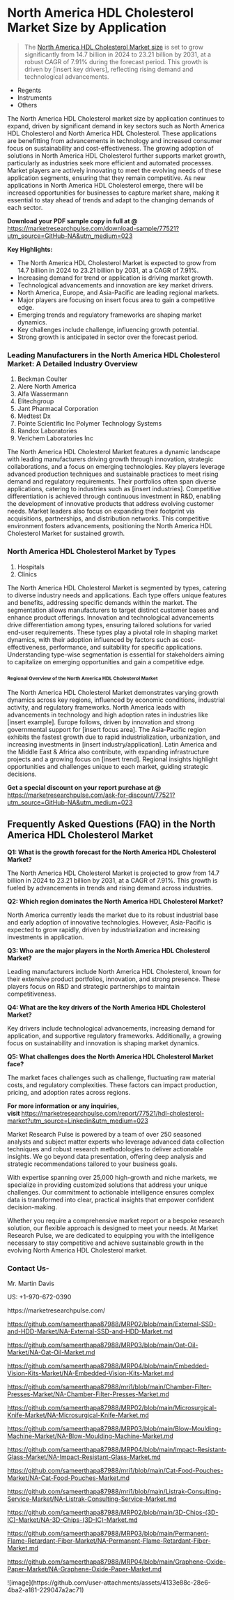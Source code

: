 <h1>North America HDL Cholesterol Market&nbsp;Size by Application</h1><blockquote><p>The <a href="https://marketresearchpulse.com/download-sample/77521?utm_source=GitHub-NA&amp;utm_medium=023">North America HDL Cholesterol Market size</a> is set to grow significantly from 14.7 billion in 2024 to 23.21 billion by 2031, at a robust CAGR of 7.91% during the forecast period. This growth is driven by [insert key drivers], reflecting rising demand and technological advancements.</p></blockquote><ul><li>Regents<li> Instruments<li> Others</li></ul><p>The North America HDL Cholesterol market size by application continues to expand, driven by significant demand in key sectors such as North America HDL Cholesterol and North America HDL Cholesterol. These applications are benefitting from advancements in technology and increased consumer focus on sustainability and cost-effectiveness. The growing adoption of solutions in North America HDL Cholesterol further supports market growth, particularly as industries seek more efficient and automated processes. Market players are actively innovating to meet the evolving needs of these application segments, ensuring that they remain competitive. As new applications in North America HDL Cholesterol emerge, there will be increased opportunities for businesses to capture market share, making it essential to stay ahead of trends and adapt to the changing demands of each sector.</p><p><strong>Download your PDF sample copy in full at @ </strong><a href="https://marketresearchpulse.com/download-sample/77521?utm_source=GitHub-NA&amp;utm_medium=023">https://marketresearchpulse.com/download-sample/77521?utm_source=GitHub-NA&amp;utm_medium=023</a></p><p><strong>Key Highlights: </strong></p><ul><li>The North America HDL Cholesterol Market is expected to grow from 14.7 billion in 2024 to 23.21 billion by 2031, at a CAGR of 7.91%.</li><li>Increasing demand for trend or application is driving market growth.</li><li>Technological advancements and innovation are key market drivers.</li><li>North America, Europe, and Asia-Pacific are leading regional markets.</li><li>Major players are focusing on insert focus area to gain a competitive edge.</li><li>Emerging trends and regulatory frameworks are shaping market dynamics.</li><li>Key challenges include challenge, influencing growth potential.</li><li>Strong growth is anticipated in sector over the forecast period.</li></ul><h3>Leading Manufacturers in the North America HDL Cholesterol Market: A Detailed Industry Overview</h3><ol><li>Beckman Coulter</li><li>Alere North America</li><li>Alfa Wassermann</li><li>Elitechgroup</li><li>Jant Pharmacal Corporation</li><li>Medtest Dx</li><li>Pointe Scientific Inc Polymer Technology Systems</li><li>Randox Laboratories</li><li>Verichem Laboratories Inc</li></ol><div class="flex max-w-full flex-col flex-grow"><div class="min-h-8 text-message flex w-full flex-col items-end gap-2 whitespace-normal break-words [.text-message+&amp;]:mt-5" dir="auto" data-message-author-role="assistant" data-message-id="fd8432e4-4910-450d-b182-61b7bfb0a01f" data-message-model-slug="gpt-4o"><div class="flex w-full flex-col gap-1 empty:hidden first:pt-[3px]"><div class="markdown prose w-full break-words dark:prose-invert light"><p>The North America HDL Cholesterol Market features a dynamic landscape with leading manufacturers driving growth through innovation, strategic collaborations, and a focus on emerging technologies. Key players leverage advanced production techniques and sustainable practices to meet rising demand and regulatory requirements. Their portfolios often span diverse applications, catering to industries such as [insert industries]. Competitive differentiation is achieved through continuous investment in R&amp;D, enabling the development of innovative products that address evolving customer needs. Market leaders also focus on expanding their footprint via acquisitions, partnerships, and distribution networks. This competitive environment fosters advancements, positioning the North America HDL Cholesterol Market for sustained growth.</p></div></div></div></div><h3>North America HDL Cholesterol Market by Types</h3><ol><li>Hospitals<li> Clinics</li></ol><div class="flex max-w-full flex-col flex-grow"><div class="min-h-8 text-message flex w-full flex-col items-end gap-2 whitespace-normal break-words [.text-message+&amp;]:mt-5" dir="auto" data-message-author-role="assistant" data-message-id="084470be-0bb7-4664-bddf-5156b4f41249" data-message-model-slug="gpt-4o-mini"><div class="flex w-full flex-col gap-1 empty:hidden first:pt-[3px]"><div class="markdown prose w-full break-words dark:prose-invert light"><p>The North America HDL Cholesterol Market is segmented by types, catering to diverse industry needs and applications. Each type offers unique features and benefits, addressing specific demands within the market. The segmentation allows manufacturers to target distinct customer bases and enhance product offerings. Innovation and technological advancements drive differentiation among types, ensuring tailored solutions for varied end-user requirements. These types play a pivotal role in shaping market dynamics, with their adoption influenced by factors such as cost-effectiveness, performance, and suitability for specific applications. Understanding type-wise segmentation is essential for stakeholders aiming to capitalize on emerging opportunities and gain a competitive edge.</p></div></div></div></div><h3><span style="font-size: 11px;">Regional Overview of the North America HDL Cholesterol Market</span></h3><div class="flex max-w-full flex-col flex-grow"><div class="min-h-8 text-message flex w-full flex-col items-end gap-2 whitespace-normal break-words [.text-message+&amp;]:mt-5" dir="auto" data-message-author-role="assistant" data-message-id="e9038762-ce64-4e30-91c9-9bd413514231" data-message-model-slug="gpt-4o-mini"><div class="flex w-full flex-col gap-1 empty:hidden first:pt-[3px]"><div class="markdown prose w-full break-words dark:prose-invert light"><p>The North America HDL Cholesterol Market demonstrates varying growth dynamics across key regions, influenced by economic conditions, industrial activity, and regulatory frameworks. North America leads with advancements in technology and high adoption rates in industries like [insert example]. Europe follows, driven by innovation and strong governmental support for [insert focus area]. The Asia-Pacific region exhibits the fastest growth due to rapid industrialization, urbanization, and increasing investments in [insert industry/application]. Latin America and the Middle East &amp; Africa also contribute, with expanding infrastructure projects and a growing focus on [insert trend]. Regional insights highlight opportunities and challenges unique to each market, guiding strategic decisions.</p></div></div></div></div><p><strong>Get a special discount on your report purchase at @ </strong><a href="https://marketresearchpulse.com/ask-for-discount/77521?utm_source=GitHub-NA&amp;utm_medium=023">https://marketresearchpulse.com/ask-for-discount/77521?utm_source=GitHub-NA&amp;utm_medium=023</a></p><h2>Frequently Asked Questions (FAQ) in the North America HDL Cholesterol Market</h2><p><strong>Q1: What is the growth forecast for the North America HDL Cholesterol Market?</strong></p><p>The North America HDL Cholesterol Market is projected to grow from 14.7 billion in 2024 to 23.21 billion by 2031, at a CAGR of 7.91%. This growth is fueled by advancements in trends and rising demand across industries.</p><p><strong>Q2: Which region dominates the North America HDL Cholesterol Market?</strong></p><p>North America currently leads the market due to its robust industrial base and early adoption of innovative technologies. However, Asia-Pacific is expected to grow rapidly, driven by industrialization and increasing investments in application.</p><p><strong>Q3: Who are the major players in the North America HDL Cholesterol Market?</strong></p><p>Leading manufacturers include North America HDL Cholesterol, known for their extensive product portfolios, innovation, and strong presence. These players focus on R&amp;D and strategic partnerships to maintain competitiveness.</p><p><strong>Q4: What are the key drivers of the North America HDL Cholesterol Market?</strong></p><p>Key drivers include technological advancements, increasing demand for application, and supportive regulatory frameworks. Additionally, a growing focus on sustainability and innovation is shaping market dynamics.</p><p><strong>Q5: What challenges does the North America HDL Cholesterol Market face?</strong></p><p>The market faces challenges such as challenge, fluctuating raw material costs, and regulatory complexities. These factors can impact production, pricing, and adoption rates across regions.</p><p><strong>For more information or any inquiries, visit&nbsp;</strong><a href="https://marketresearchpulse.com/report/77521/hdl-cholesterol-market?utm_source=Linkedin&utm_medium=023">https://marketresearchpulse.com/report/77521/hdl-cholesterol-market?utm_source=Linkedin&utm_medium=023</a></p><p>Market Research Pulse is powered by a team of over 250 seasoned analysts and subject matter experts who leverage advanced data collection techniques and robust research methodologies to deliver actionable insights. We go beyond data presentation, offering deep analysis and strategic recommendations tailored to your business goals.</p><p>With expertise spanning over 25,000 high-growth and niche markets, we specialize in providing customized solutions that address your unique challenges. Our commitment to actionable intelligence ensures complex data is transformed into clear, practical insights that empower confident decision-making.</p><p>Whether you require a comprehensive market report or a bespoke research solution, our flexible approach is designed to meet your needs. At Market Research Pulse, we are dedicated to equipping you with the intelligence necessary to stay competitive and achieve sustainable growth in the evolving North America HDL Cholesterol market.</p><h3><strong>Contact Us-</strong></h3><p>Mr. Martin Davis</p><p>US: +1-970-672-0390</p><p>https://marketresearchpulse.com/</p><p><a href="https://github.com/sameerthapa87988/MRP02/blob/main/External-SSD-and-HDD-Market/NA-External-SSD-and-HDD-Market.md">https://github.com/sameerthapa87988/MRP02/blob/main/External-SSD-and-HDD-Market/NA-External-SSD-and-HDD-Market.md</a></p><p><a href="https://github.com/sameerthapa87988/MRP03/blob/main/Oat-Oil-Market/NA-Oat-Oil-Market.md">https://github.com/sameerthapa87988/MRP03/blob/main/Oat-Oil-Market/NA-Oat-Oil-Market.md</a></p><p><a href="https://github.com/sameerthapa87988/MRP04/blob/main/Embedded-Vision-Kits-Market/NA-Embedded-Vision-Kits-Market.md">https://github.com/sameerthapa87988/MRP04/blob/main/Embedded-Vision-Kits-Market/NA-Embedded-Vision-Kits-Market.md</a></p><p><a href="https://github.com/sameerthapa87988/mri1/blob/main/Chamber-Filter-Presses-Market/NA-Chamber-Filter-Presses-Market.md">https://github.com/sameerthapa87988/mri1/blob/main/Chamber-Filter-Presses-Market/NA-Chamber-Filter-Presses-Market.md</a></p><p><a href="https://github.com/sameerthapa87988/MRP02/blob/main/Microsurgical-Knife-Market/NA-Microsurgical-Knife-Market.md">https://github.com/sameerthapa87988/MRP02/blob/main/Microsurgical-Knife-Market/NA-Microsurgical-Knife-Market.md</a></p><p><a href="https://github.com/sameerthapa87988/MRP03/blob/main/Blow-Moulding-Machine-Market/NA-Blow-Moulding-Machine-Market.md">https://github.com/sameerthapa87988/MRP03/blob/main/Blow-Moulding-Machine-Market/NA-Blow-Moulding-Machine-Market.md</a></p><p><a href="https://github.com/sameerthapa87988/MRP04/blob/main/Impact-Resistant-Glass-Market/NA-Impact-Resistant-Glass-Market.md">https://github.com/sameerthapa87988/MRP04/blob/main/Impact-Resistant-Glass-Market/NA-Impact-Resistant-Glass-Market.md</a></p><p><a href="https://github.com/sameerthapa87988/mri1/blob/main/Cat-Food-Pouches-Market/NA-Cat-Food-Pouches-Market.md">https://github.com/sameerthapa87988/mri1/blob/main/Cat-Food-Pouches-Market/NA-Cat-Food-Pouches-Market.md</a></p><p><a href="https://github.com/sameerthapa87988/mri1/blob/main/Listrak-Consulting-Service-Market/NA-Listrak-Consulting-Service-Market.md">https://github.com/sameerthapa87988/mri1/blob/main/Listrak-Consulting-Service-Market/NA-Listrak-Consulting-Service-Market.md</a></p><p><a href="https://github.com/sameerthapa87988/MRP02/blob/main/3D-Chips-(3D-IC)-Market/NA-3D-Chips-(3D-IC)-Market.md">https://github.com/sameerthapa87988/MRP02/blob/main/3D-Chips-(3D-IC)-Market/NA-3D-Chips-(3D-IC)-Market.md</a></p><p><a href="https://github.com/sameerthapa87988/MRP03/blob/main/Permanent-Flame-Retardant-Fiber-Market/NA-Permanent-Flame-Retardant-Fiber-Market.md">https://github.com/sameerthapa87988/MRP03/blob/main/Permanent-Flame-Retardant-Fiber-Market/NA-Permanent-Flame-Retardant-Fiber-Market.md</a></p><p><a href="https://github.com/sameerthapa87988/MRP04/blob/main/Graphene-Oxide-Paper-Market/NA-Graphene-Oxide-Paper-Market.md">https://github.com/sameerthapa87988/MRP04/blob/main/Graphene-Oxide-Paper-Market/NA-Graphene-Oxide-Paper-Market.md</a></p>
![image](https://github.com/user-attachments/assets/4133e88c-28e6-4ba2-a181-229047a2ac71)
